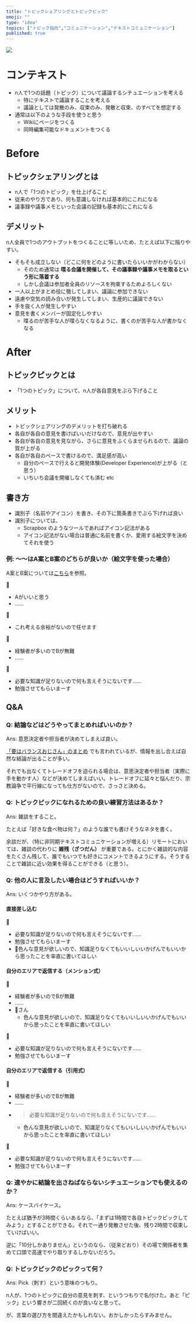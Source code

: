 ```yaml
---
title: "トピックシェアリングとトピックピック"
emoji: ""
type: "idea"
topics: ["トピック指向","コミュニケーション","テキストコミュニケーション"]
published: true
---
```


![](/images/220613_204352.png)

# コンテキスト
- n人で1つの話題（トピック）について議論するシチュエーションを考える
    - 特にテキストで議論することを考える
    - 議論としては発散のみ、収束のみ、発散と収束、のすべてを想定する
- 通常は以下のような手段を使うと思う
    - Wikiにページをつくる
    - 同時編集可能なドキュメントをつくる

# Before

## トピックシェアリングとは
- n人で「1つのトピック」を仕上げること
- 従来のやり方であり、何も意識しなければ基本的にこれになる
- 議事録や議事メモといった会議の記録も基本的にこれになる

## デメリット
n人全員で1つのアウトプットをつくることに等しいため、たとえば以下に陥りやすい。

- そもそも成立しない（どこに何をどのように書いたらいいかがわからない）
    - そのため通常は **喋る会議を開催して、その議事録や議事メモを取るという形に落着する**
    - しかし会議は参加者全員のリソースを拘束するためよろしくない
- 一人以上がまとめ役に徹してしまい、議論に参加できない
- 遠慮や空気の読み合いが発生してしまい、生産的に議論できない
- 手を抜く人が発生しやすい
- 意見を書くメンバーが固定化しやすい
    - 喋るのが苦手な人が喋らなくなるように、書くのが苦手な人が書かなくなる

# After

## トピックピックとは
- 「1つのトピック」について、n人が各自意見をぶら下げること

## メリット
- トピックシェアリングのデメリットを打ち破れる
- 各自が各自の意見を書けばいいだけなので、意見が出やすい
- 各自が各自の意見を見ながら、さらに意見をふくらませられるので、議論の質が上がる
- 各自が各自のペースで書けるので、満足感が高い
    - 自分のペースで行えると開発体験(Developer Experience)が上がる（と思う）
    - いちいち会議を開催しなくても済む etc

## 書き方
- 識別子（名前やアイコン）を書き、その下に箇条書きでぶら下げれば良い
- 識別子については、
    - Scrapbox のようなツールであればアイコン記法がある
    - アイコン記法がない場合は普通に名前を書くか、愛用する絵文字を決めてそれを使う

### 例: ～～はA案とB案のどちらが良いか（絵文字を使った場合）
A案とB案については[こちら](ダミーです.md)を参照。

🐰

- Aがいいと思う
- ……

🦍

- これ考える余裕がないので任せます

🐢

- 経験者が多いのでBが無難
- ……

🐯

- 必要な知識が足りないので何も言えそうにないです……
- 勉強させてもらいまーす

## Q&A

### Q: 結論などはどうやってまとめればいいのか？
Ans: 意思決定者や担当者が決めてしまえば良い。

[「要はバランスおじさん」のまとめ](https://togetter.com/li/1402258) でも言われているが、情報を出し合えば自然な結論が出ることが多い。

それでも出なくてトレードオフを迫られる場合は、意思決定者や担当者（実際に手を動かす人）などが決めてしまえばいい。トレードオフに延々と悩んだり、宗教論争で平行線になっても仕方がないので、さっさと決める。

### Q: トピックピックになれるための良い練習方法はあるか？
Ans: 雑談をすること。

たとえば「好きな食べ物は何？」のような誰でも書けそうなネタを書く。

余談だが、（特に非同期テキストコミュニケーションが増える）リモートにおいては、雑談の代わりに **雑残（ざつだん）** が重要である。とにかく雑談的な内容をたくさん残して、誰でもいつでも好きにコメントできるようにする。そうすることで雑談に近い効果を得ることができる（と思う）。

### Q: 他の人に言及したい場合はどうすればいいか？
Ans: いくつかやり方がある。

#### 直接差し込む
🐯

- 必要な知識が足りないので何も言えそうにないです……
- 勉強させてもらいまーす
- 🐢色んな意見が欲しいので、知識足りなくてもいいしいいかげんでもいいから思ったことを率直に書いてほしい

#### 自分のエリアで返信する（メンション式）
🐢

- 経験者が多いのでBが無難
- ……
- 🐯さん
    - 色んな意見が欲しいので、知識足りなくてもいいしいいかげんでもいいから思ったことを率直に書いてほしい

🐯

- 必要な知識が足りないので何も言えそうにないです……
- 勉強させてもらいまーす

#### 自分のエリアで返信する（引用式）
🐢

- 経験者が多いのでBが無難
- ……
- > 必要な知識が足りないので何も言えそうにないです……
    - 色んな意見が欲しいので、知識足りなくてもいいしいいかげんでもいいから思ったことを率直に書いてほしい

🐯

- 必要な知識が足りないので何も言えそうにないです……
- 勉強させてもらいまーす

### Q: 速やかに結論を出さねばならないシチュエーションでも使えるのか？
Ans: ケースバイケース。

たとえば猶予が3時間くらいあるなら、「まずは1時間で各自トピックピックしてみよう」とすることができる。それで一通り発散させた後、残り2時間で収束していけばいい。

逆に「10分しかありません」というのなら、（従来どおり）その場で関係者を集めて口頭で高速でやり取りするしかないだろう。

### Q: トピックピックのピックって何？
Ans: Pick（刺す）という意味のつもり。

n人が、1つのトピックに自分の意見を刺す、というつもりで名付けた。あと「ピック」という響きが二回続くのが良いなと思って。

が、言葉の選び方を間違えたかもしれない。おかしかったらすみません。
